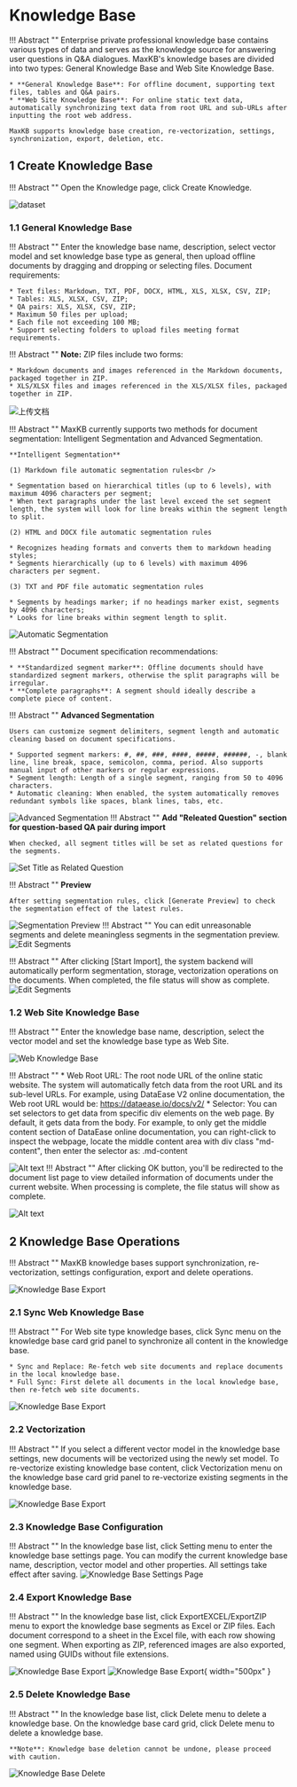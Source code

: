 # Knowledge Base

!!! Abstract ""
    Enterprise private professional knowledge base contains various types of data and serves as the knowledge source for answering user questions in Q&A dialogues. MaxKB's knowledge bases are divided into two types: General Knowledge Base and Web Site Knowledge Base.

    * **General Knowledge Base**: For offline document, supporting text files, tables and Q&A pairs.
    * **Web Site Knowledge Base**: For online static text data, automatically synchronizing text data from root URL and sub-URLs after inputting the root web address.

    MaxKB supports knowledge base creation, re-vectorization, settings, synchronization, export, deletion, etc.

## 1 Create Knowledge Base

!!! Abstract ""
    Open the Knowledge  page, click Create Knowledge.

![dataset](../../img/dataset/create.jpg)

### 1.1 General Knowledge Base

!!! Abstract ""
    Enter the knowledge base name, description, select vector model and set knowledge base type as general, then upload offline documents by dragging and dropping or selecting files.
    Document  requirements:

    * Text files: Markdown, TXT, PDF, DOCX, HTML, XLS, XLSX, CSV, ZIP;
    * Tables: XLS, XLSX, CSV, ZIP;
    * QA pairs: XLS, XLSX, CSV, ZIP;
    * Maximum 50 files per upload;
    * Each file not exceeding 100 MB;
    * Support selecting folders to upload files meeting format requirements.

!!! Abstract ""
    **Note:** ZIP files include two forms:

    * Markdown documents and images referenced in the Markdown documents, packaged together in ZIP.
    * XLS/XLSX files and images referenced in the XLS/XLSX files, packaged together in ZIP.

![上传文档](../../img/dataset/create_offline_dataset.png)


!!! Abstract ""
    MaxKB currently supports two methods for document segmentation: Intelligent Segmentation and Advanced Segmentation.

    **Intelligent Segmentation**

    (1) Markdown file automatic segmentation rules<br />

    * Segmentation based on hierarchical titles (up to 6 levels), with maximum 4096 characters per segment;
    * When text paragraphs under the last level exceed the set segment length, the system will look for line breaks within the segment length to split.

    (2) HTML and DOCX file automatic segmentation rules

    * Recognizes heading formats and converts them to markdown heading styles;
    * Segments hierarchically (up to 6 levels) with maximum 4096 characters per segment.

    (3) TXT and PDF file automatic segmentation rules

    * Segments by headings marker; if no headings marker exist, segments by 4096 characters;
    * Looks for line breaks within segment length to split.

![Automatic Segmentation](<../../img/dataset/automatic_paragraphing.png>)

!!! Abstract ""
    Document specification recommendations:

    * **Standardized segment marker**: Offline documents should have standardized segment markers, otherwise the split paragraphs will be irregular.
    * **Complete paragraphs**: A segment should ideally describe a complete piece of content.

!!! Abstract ""
    **Advanced Segmentation**

    Users can customize segment delimiters, segment length and automatic cleaning based on document specifications.

    * Supported segment markers: #, ##, ###, ####, #####, ######, -, blank line, line break, space, semicolon, comma, period. Also supports manual input of other markers or regular expressions.
    * Segment length: Length of a single segment, ranging from 50 to 4096 characters.
    * Automatic cleaning: When enabled, the system automatically removes redundant symbols like spaces, blank lines, tabs, etc.

![Advanced Segmentation](<../../img/dataset/advanced_segmentation.png>)
!!! Abstract ""
    **Add "Releated Question" section for question-based QA pair during import**

    When checked, all segment titles will be set as related questions for the segments.
![Set Title as Related Question](../../img/dataset/titel_set_question.png)

!!! Abstract ""
    **Preview**

    After setting segmentation rules, click [Generate Preview] to check the segmentation effect of the latest rules.
![Segmentation Preview](<../../img/dataset/preview_segmentation.png>)
!!! Abstract ""
    You can edit unreasonable segments and delete meaningless segments in the segmentation preview.
![Edit Segments](../../img/dataset/view_edit.png)


!!! Abstract ""
    After clicking [Start Import], the system backend will automatically perform segmentation, storage, vectorization operations on the documents. When completed, the file status will show as complete.
![Edit Segments](../../img/dataset/processing.png)


### 1.2 Web Site Knowledge Base

!!! Abstract ""
    Enter the knowledge base name, description, select the vector model and set the knowledge base type as Web Site.

![Web Knowledge Base](../../img/dataset/web_dataset.png)

!!! Abstract ""
    * Web Root URL: The root node URL of the online static website. The system will automatically fetch data from the root URL and its sub-level URLs. For example, using DataEase V2 online documentation, the Web root URL would be: https://dataease.io/docs/v2/
    * Selector: You can set selectors to get data from specific div elements on the web page. By default, it gets data from the body. For example, to only get the middle content section of DataEase online documentation, you can right-click to inspect the webpage, locate the middle content area with div class "md-content", then enter the selector as: .md-content

![Alt text](../../img/dataset/web_doc_content_area.png)
!!! Abstract ""
    After clicking OK button, you'll be redirected to the document list page to view detailed information of documents under the current website. When processing is complete, the file status will show as complete.

![Alt text](../../img/dataset/web_doc.png)

## 2 Knowledge Base Operations

!!! Abstract ""
    MaxKB knowledge bases support synchronization, re-vectorization, settings configuration, export and delete operations.

![Knowledge Base Export](../../img/dataset/dataset_actions.png)

### 2.1 Sync Web Knowledge Base

!!! Abstract ""
    For Web site type knowledge bases, click Sync menu on the knowledge base card grid panel to synchronize all content in the knowledge base.

    * Sync and Replace: Re-fetch web site documents and replace documents in the local knowledge base.
    * Full Sync: First delete all documents in the local knowledge base, then re-fetch web site documents.
![Knowledge Base Export](../../img/dataset/web_sync.png)

### 2.2 Vectorization

!!! Abstract ""
    If you select a different vector model in the knowledge base settings, new documents will be vectorized using the newly set model. To re-vectorize existing knowledge base content, click Vectorization menu on the knowledge base card grid panel to re-vectorize existing segments in the knowledge base.

![Knowledge Base Export](../../img/dataset/dataset_embedding.png)

### 2.3 Knowledge Base Configuration

!!! Abstract ""
    In the knowledge base list, click Setting menu to enter the knowledge base settings page. You can modify the current knowledge base name, description, vector model and other properties. All settings take effect after saving.
![Knowledge Base Settings Page](../../img/dataset/dataset_setting.png)

### 2.4 Export Knowledge Base

!!! Abstract ""
    In the knowledge base list, click  ExportEXCEL/ExportZIP menu to export the knowledge base segments as Excel or ZIP files.
    Each document correspond to a sheet in the Excel file, with each row showing one segment. When exporting as ZIP, referenced images are also exported, named using GUIDs without file extensions.

![Knowledge Base Export](../../img/dataset/dataset_export.png)
![Knowledge Base Export](../../img/dataset/dataset_zip.png){ width="500px" }

### 2.5 Delete Knowledge Base

!!! Abstract ""
    In the knowledge base list, click Delete menu to delete a knowledge base.
    On the knowledge base card grid, click Delete menu to delete a knowledge base.

    **Note**: Knowledge base deletion cannot be undone, please proceed with caution.
![Knowledge Base Delete](../../img/dataset/dataset_del.png)
